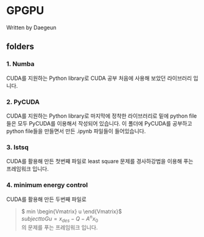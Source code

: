 # GPGPU
Written by Daegeun

## folders
### 1. Numba
CUDA를 지원하는 Python library로 CUDA 공부 처음에 사용해 보았던 라이브러리 입니다.

### 2. PyCUDA
CUDA를 지원하는 Python library로 마지막에 정착한 라이브러리로 밑에 python file들은 모두 PyCUDA를 이용해서 작성되어 있습니다. 
이 폴더에 PyCUDA를 공부하고 python file들을 만들면서 만든 .ipynb 파일들이 들어있습니다.

### 3. lstsq
CUDA를 활용해 만든 첫번쨰 파일로 least square 문제를 경사하강법을 이용해 푸는 프레임워크 입니다.

### 4. minimum energy control
CUDA를 활용해 만든 두번째 파일로 
> $   min     \begin{Vmatrix} u \end{Vmatrix}$ <br> 
> $subject to Gu = x_{des} - Q - A^nx_0$ <br> 
의 문제를 푸는 프레임워크 입니다.

